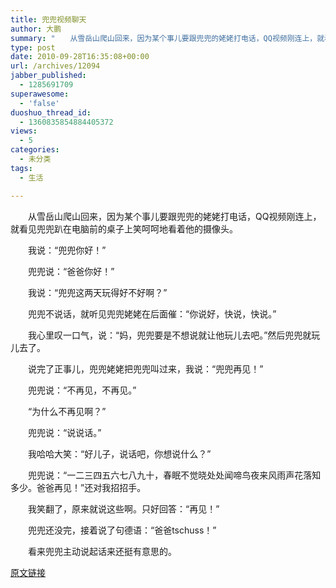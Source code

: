 ```yaml
---
title: 兜兜视频聊天
author: 大鹏
summary: "　　从雪岳山爬山回来，因为某个事儿要跟兜兜的姥姥打电话，QQ视频刚连上，就看见兜兜趴在电脑前的桌子上笑呵呵地看着他的摄像头。"
type: post
date: 2010-09-28T16:35:08+00:00
url: /archives/12094
jabber_published:
  - 1285691709
superawesome:
  - 'false'
duoshuo_thread_id:
  - 1360835854884405372
views:
  - 5
categories:
  - 未分类
tags:
  - 生活

---
```

　　从雪岳山爬山回来，因为某个事儿要跟兜兜的姥姥打电话，QQ视频刚连上，就看见兜兜趴在电脑前的桌子上笑呵呵地看着他的摄像头。
  
　　我说：“兜兜你好！”
  
　　兜兜说：“爸爸你好！”
  
　　我说：“兜兜这两天玩得好不好啊？”
  
　　兜兜不说话，就听见兜兜姥姥在后面催：“你说好，快说，快说。”
  
　　我心里叹一口气，说：“妈，兜兜要是不想说就让他玩儿去吧。”然后兜兜就玩儿去了。
  
　　说完了正事儿，兜兜姥姥把兜兜叫过来，我说：“兜兜再见！”
  
　　兜兜说：“不再见，不再见。”
  
　　“为什么不再见啊？”
  
　　兜兜说：“说说话。”
  
　　我哈哈大笑：“好儿子，说话吧，你想说什么？”
  
　　兜兜说：“一二三四五六七八九十，春眠不觉晓处处闻啼鸟夜来风雨声花落知多少。爸爸再见！”还对我招招手。
  
　　我笑翻了，原来就说这些啊。只好回答：“再见！”
  
　　兜兜还没完，接着说了句德语：“爸爸tschuss！”
  
　　看来兜兜主动说起话来还挺有意思的。

[原文链接](http://dapengde.com/archives/12094)

